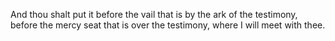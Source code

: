 And thou shalt put it before the vail that is by the ark of the testimony, before the mercy seat that is over the testimony, where I will meet with thee.
